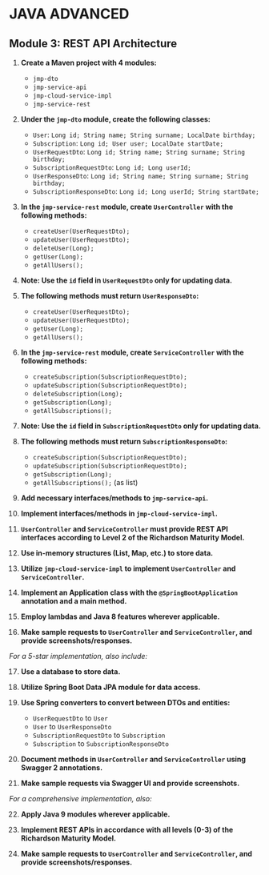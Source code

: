 # JAVA ADVANCED
## Module 3: REST API Architecture

1. **Create a Maven project with 4 modules:**
    - `jmp-dto`
    - `jmp-service-api`
    - `jmp-cloud-service-impl`
    - `jmp-service-rest`

2. **Under the `jmp-dto` module, create the following classes:**
    - `User`: `Long id; String name; String surname; LocalDate birthday;`
    - `Subscription`: `Long id; User user; LocalDate startDate;`
    - `UserRequestDto`: `Long id; String name; String surname; String birthday;`
    - `SubscriptionRequestDto`: `Long id; Long userId;`
    - `UserResponseDto`: `Long id; String name; String surname; String birthday;`
    - `SubscriptionResponseDto`: `Long id; Long userId; String startDate;`

3. **In the `jmp-service-rest` module, create `UserController` with the following methods:**
    - `createUser(UserRequestDto);`
    - `updateUser(UserRequestDto);`
    - `deleteUser(Long);`
    - `getUser(Long);`
    - `getAllUsers();`

4. **Note: Use the `id` field in `UserRequestDto` only for updating data.**

5. **The following methods must return `UserResponseDto`:**
    - `createUser(UserRequestDto);`
    - `updateUser(UserRequestDto);`
    - `getUser(Long);`
    - `getAllUsers();`

6. **In the `jmp-service-rest` module, create `ServiceController` with the following methods:**
    - `createSubscription(SubscriptionRequestDto);`
    - `updateSubscription(SubscriptionRequestDto);`
    - `deleteSubscription(Long);`
    - `getSubscription(Long);`
    - `getAllSubscriptions();`

7. **Note: Use the `id` field in `SubscriptionRequestDto` only for updating data.**

8. **The following methods must return `SubscriptionResponseDto`:**
    - `createSubscription(SubscriptionRequestDto);`
    - `updateSubscription(SubscriptionRequestDto);`
    - `getSubscription(Long);`
    - `getAllSubscriptions();` (as list)

9. **Add necessary interfaces/methods to `jmp-service-api`.**

10. **Implement interfaces/methods in `jmp-cloud-service-impl`.**

11. **`UserController` and `ServiceController` must provide REST API interfaces according to Level 2 of the Richardson Maturity Model.**

12. **Use in-memory structures (List, Map, etc.) to store data.**

13. **Utilize `jmp-cloud-service-impl` to implement `UserController` and `ServiceController`.**

14. **Implement an Application class with the `@SpringBootApplication` annotation and a main method.**

15. **Employ lambdas and Java 8 features wherever applicable.**

16. **Make sample requests to `UserController` and `ServiceController`, and provide screenshots/responses.**

*For a 5-star implementation, also include:*

17. **Use a database to store data.**

18. **Utilize Spring Boot Data JPA module for data access.**

19. **Use Spring converters to convert between DTOs and entities:**
    - `UserRequestDto` to `User`
    - `User` to `UserResponseDto`
    - `SubscriptionRequestDto` to `Subscription`
    - `Subscription` to `SubscriptionResponseDto`

20. **Document methods in `UserController` and `ServiceController` using Swagger 2 annotations.**

21. **Make sample requests via Swagger UI and provide screenshots.**

*For a comprehensive implementation, also:*

22. **Apply Java 9 modules wherever applicable.**

23. **Implement REST APIs in accordance with all levels (0-3) of the Richardson Maturity Model.**

24. **Make sample requests to `UserController` and `ServiceController`, and provide screenshots/responses.**
